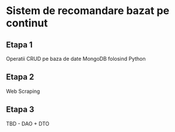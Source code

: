 # Sistem de recomandare bazat pe continut
## Etapa 1
Operatii CRUD pe baza de date MongoDB folosind Python

## Etapa 2
Web Scraping

## Etapa 3
TBD - DAO + DTO